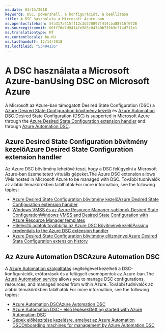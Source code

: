 ```yaml
---
ms.date: 03/15/2018
keywords: DSC, powershell, a konfigurációt, a beállítása
title: A DSC használata a Microsoft Azure-ban
ms.openlocfilehash: 54a317a415ff12c3d270897f414cba88716f0728
ms.sourcegitcommit: 00ff76d7d9414fe585c04740b739b9cf14d711e1
ms.translationtype: MT
ms.contentlocale: hu-HU
ms.lasthandoff: 12/14/2018
ms.locfileid: "53404136"
---
```

# <a name="using-dsc-on-microsoft-azure"></a><span data-ttu-id="49933-103">A DSC használata a Microsoft Azure-ban</span><span class="sxs-lookup"><span data-stu-id="49933-103">Using DSC on Microsoft Azure</span></span>

<span data-ttu-id="49933-104">A Microsoft az Azure-ban támogatott Desired State Configuration (DSC) a [Azure Desired State Configuration bővítmény kezelő](/azure/virtual-machines/extensions/dsc-overview) és [Azure Automation DSC](/azure/automation/automation-dsc-overview).</span><span class="sxs-lookup"><span data-stu-id="49933-104">Desired State Configuration (DSC) is supported in Microsoft Azure through the [Azure Desired State Configuration extension handler](/azure/virtual-machines/extensions/dsc-overview) and through [Azure Automation DSC](/azure/automation/automation-dsc-overview).</span></span>

## <a name="azure-desired-state-configuration-extension-handler"></a><span data-ttu-id="49933-105">Azure Desired State Configuration bővítmény kezelő</span><span class="sxs-lookup"><span data-stu-id="49933-105">Azure Desired State Configuration extension handler</span></span>

<span data-ttu-id="49933-106">Az Azure DSC bővítmény lehetővé teszi, hogy a DSC felügyelni a Microsoft Azure-ban üzemeltetett virtuális gépeket.</span><span class="sxs-lookup"><span data-stu-id="49933-106">The Azure DSC extension allows VMs hosted in Microsoft Azure to be managed with DSC.</span></span>
<span data-ttu-id="49933-107">További tudnivalók az alábbi témakörökben találhatók:</span><span class="sxs-lookup"><span data-stu-id="49933-107">For more information, see the following topics:</span></span>

- [<span data-ttu-id="49933-108">Azure Desired State Configuration bővítmény kezelő</span><span class="sxs-lookup"><span data-stu-id="49933-108">Azure Desired State Configuration extension handler</span></span>](/azure/virtual-machines/extensions/dsc-overview)
- [<span data-ttu-id="49933-109">Windows VMSS és az Azure Resource Manager-sablonok Desired State Configuration</span><span class="sxs-lookup"><span data-stu-id="49933-109">Windows VMSS and Desired State Configuration with Azure Resource Manager templates</span></span>](/azure/virtual-machines/extensions/dsc-template)
- [<span data-ttu-id="49933-110">Hitelesítő adatok továbbítja az Azure DSC Bővítménykezelő</span><span class="sxs-lookup"><span data-stu-id="49933-110">Passing credentials to the Azure DSC extension handler</span></span>](/azure/virtual-machines/extensions/dsc-credentials)
- [<span data-ttu-id="49933-111">Azure Desired State Configuration bővítmény előzményei</span><span class="sxs-lookup"><span data-stu-id="49933-111">Azure Desired State Configuration extension history</span></span>](azureDscexthistory.md)

## <a name="azure-automation-dsc"></a><span data-ttu-id="49933-112">Az Azure Automation DSC</span><span class="sxs-lookup"><span data-stu-id="49933-112">Azure Automation DSC</span></span>

<span data-ttu-id="49933-113">A [Azure Automation szolgáltatás](https://azure.microsoft.com/en-us/services/automation/) segítségével kezelheti a DSC-konfigurációk, erőforrások és a felügyelt csomópontok az Azure-ban.</span><span class="sxs-lookup"><span data-stu-id="49933-113">The [Azure Automation service](https://azure.microsoft.com/en-us/services/automation/) allows you to manage DSC configurations, resources, and managed nodes from within Azure.</span></span> <span data-ttu-id="49933-114">További tudnivalók az alábbi témakörökben találhatók:</span><span class="sxs-lookup"><span data-stu-id="49933-114">For more information, see the following topics:</span></span>

- [<span data-ttu-id="49933-115">Azure Automation DSC</span><span class="sxs-lookup"><span data-stu-id="49933-115">Azure Automation DSC</span></span>](/azure/automation/automation-dsc-overview)
- [<span data-ttu-id="49933-116">Azure Automation DSC – első lépések</span><span class="sxs-lookup"><span data-stu-id="49933-116">Getting started with Azure Automation DSC</span></span>](/azure/automation/automation-dsc-getting-started)
- [<span data-ttu-id="49933-117">Gépek előkészítése kezelésre, amelyet az Azure Automation DSC</span><span class="sxs-lookup"><span data-stu-id="49933-117">Onboarding machines for management by Azure Automation DSC</span></span>](/azure/automation/automation-dsc-onboarding)